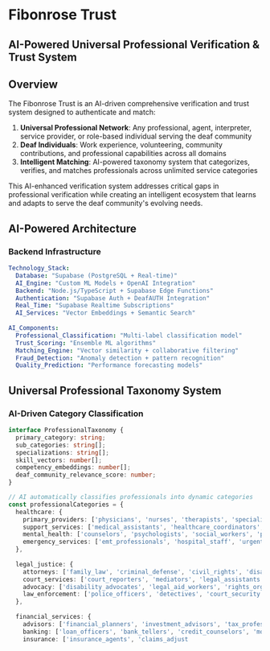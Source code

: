 # Fibonrose Trust

## AI-Powered Universal Professional Verification & Trust System

## Overview

The Fibonrose Trust is an AI-driven comprehensive verification and trust system designed to authenticate and match:

1. **Universal Professional Network**: Any professional, agent, interpreter, service provider, or role-based individual serving the deaf community
2. **Deaf Individuals**: Work experience, volunteering, community contributions, and professional capabilities across all domains
3. **Intelligent Matching**: AI-powered taxonomy system that categorizes, verifies, and matches professionals across unlimited service categories

This AI-enhanced verification system addresses critical gaps in professional verification while creating an intelligent ecosystem that learns and adapts to serve the deaf community's evolving needs.

## AI-Powered Architecture

### Backend Infrastructure
```yaml
Technology_Stack:
  Database: "Supabase (PostgreSQL + Real-time)"
  AI_Engine: "Custom ML Models + OpenAI Integration"
  Backend: "Node.js/TypeScript + Supabase Edge Functions"
  Authentication: "Supabase Auth + DeafAUTH Integration"
  Real_Time: "Supabase Realtime Subscriptions"
  AI_Services: "Vector Embeddings + Semantic Search"
  
AI_Components:
  Professional_Classification: "Multi-label classification model"
  Trust_Scoring: "Ensemble ML algorithms"
  Matching_Engine: "Vector similarity + collaborative filtering"
  Fraud_Detection: "Anomaly detection + pattern recognition"
  Quality_Prediction: "Performance forecasting models"
```

## Universal Professional Taxonomy System

### AI-Driven Category Classification
```typescript
interface ProfessionalTaxonomy {
  primary_category: string;
  sub_categories: string[];
  specializations: string[];
  skill_vectors: number[];
  competency_embeddings: number[];
  deaf_community_relevance_score: number;
}

// AI automatically classifies professionals into dynamic categories
const professionalCategories = {
  healthcare: {
    primary_providers: ['physicians', 'nurses', 'therapists', 'specialists'],
    support_services: ['medical_assistants', 'healthcare_coordinators', 'patient_advocates'],
    mental_health: ['counselors', 'psychologists', 'social_workers', 'peer_counselors'],
    emergency_services: ['emt_professionals', 'hospital_staff', 'urgent_care_providers']
  },
  
  legal_justice: {
    attorneys: ['family_law', 'criminal_defense', 'civil_rights', 'disability_law'],
    court_services: ['court_reporters', 'mediators', 'legal_assistants', 'paralegals'],
    advocacy: ['disability_advocates', 'legal_aid_workers', 'rights_organizers'],
    law_enforcement: ['police_officers', 'detectives', 'court_security', 'corrections']
  },
  
  financial_services: {
    advisors: ['financial_planners', 'investment_advisors', 'tax_professionals', 'accountants'],
    banking: ['loan_officers', 'bank_tellers', 'credit_counselors', 'mortgage_specialists'],
    insurance: ['insurance_agents', 'claims_adjust
